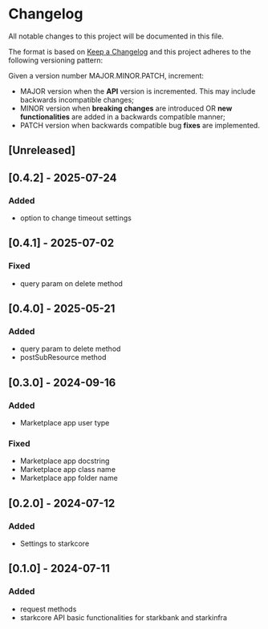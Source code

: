 # Changelog

All notable changes to this project will be documented in this file.

The format is based on [Keep a Changelog](https://keepachangelog.com/en/1.0.0/)
and this project adheres to the following versioning pattern:

Given a version number MAJOR.MINOR.PATCH, increment:

- MAJOR version when the **API** version is incremented. This may include backwards incompatible changes;
- MINOR version when **breaking changes** are introduced OR **new functionalities** are added in a backwards compatible manner;
- PATCH version when backwards compatible bug **fixes** are implemented.


## [Unreleased]

## [0.4.2] - 2025-07-24
### Added
- option to change timeout settings

## [0.4.1] - 2025-07-02
### Fixed
- query param on delete method

## [0.4.0] - 2025-05-21
### Added
- query param to delete method
- postSubResource method

## [0.3.0] - 2024-09-16
### Added
- Marketplace app user type
### Fixed
- Marketplace app docstring
- Marketplace app class name
- Marketplace app folder name

## [0.2.0] - 2024-07-12
### Added
- Settings to starkcore

## [0.1.0] - 2024-07-11
### Added 
- request methods
- starkcore API basic functionalities for starkbank and starkinfra
